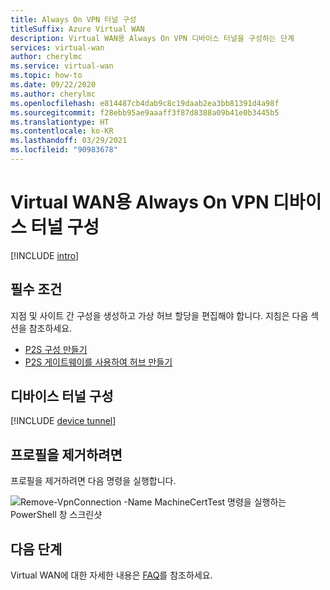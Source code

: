 ```yaml
---
title: Always On VPN 터널 구성
titleSuffix: Azure Virtual WAN
description: Virtual WAN용 Always On VPN 디바이스 터널을 구성하는 단계
services: virtual-wan
author: cherylmc
ms.service: virtual-wan
ms.topic: how-to
ms.date: 09/22/2020
ms.author: cherylmc
ms.openlocfilehash: e814487cb4dab9c8c19daab2ea3bb81391d4a98f
ms.sourcegitcommit: f28ebb95ae9aaaff3f87d8388a09b41e0b3445b5
ms.translationtype: HT
ms.contentlocale: ko-KR
ms.lasthandoff: 03/29/2021
ms.locfileid: "90983678"
---
```

# <a name="configure-an-always-on-vpn-device-tunnel-for-virtual-wan"></a>Virtual WAN용 Always On VPN 디바이스 터널 구성

[!INCLUDE [intro](../../includes/vpn-gateway-vwan-always-on-intro.md)]

## <a name="prerequisites"></a>필수 조건

지점 및 사이트 간 구성을 생성하고 가상 허브 할당을 편집해야 합니다. 지침은 다음 섹션을 참조하세요.

* [P2S 구성 만들기](virtual-wan-point-to-site-portal.md#p2sconfig)
* [P2S 게이트웨이를 사용하여 허브 만들기](virtual-wan-point-to-site-portal.md#hub)

## <a name="configure-the-device-tunnel"></a>디바이스 터널 구성

[!INCLUDE [device tunnel](../../includes/vpn-gateway-vwan-always-on-device.md)]

## <a name="to-remove-a-profile"></a>프로필을 제거하려면

프로필을 제거하려면 다음 명령을 실행합니다.

![Remove-VpnConnection -Name MachineCertTest 명령을 실행하는 PowerShell 창 스크린샷](./media/howto-always-on-device-tunnel/cleanup.png)

## <a name="next-steps"></a>다음 단계

Virtual WAN에 대한 자세한 내용은 [FAQ](virtual-wan-faq.md)를 참조하세요.